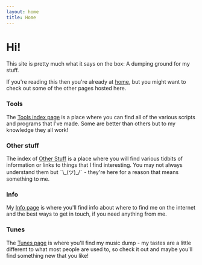 ```yaml
---
layout: home
title: Home
---
```

# Hi!
This site is pretty much what it says on the box: A dumping ground for my stuff.

If you're reading this then you're already at [home](), but you might want to check out some of the other pages hosted here.

### Tools
The [Tools index page](/tools) is a place where you can find all of the various scripts and programs that I've made. Some are better than others but to my knowledge they all work!

### Other stuff
The index of [Other Stuff](/stuff) is a place where you will find various tidbits of information or links to things that I find interesting. You may not always understand them but ¯\\\_(ツ)\_/¯ - they're here for a reason that means something to me.

### Info
My [Info page](/info) is where you'll find info about where to find me on the internet and the best ways to get in touch, if you need anything from me.

### Tunes
The [Tunes page](/tunes) is where you'll find my music dump - my tastes are a little different to what most people are used to, so check it out and maybe you'll find something new that you like!
